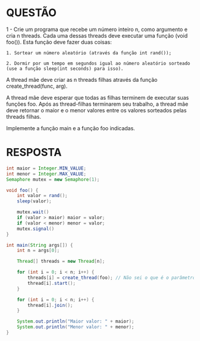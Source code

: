 # QUESTÃO

1 - Crie um programa que recebe um número inteiro n, como argumento e cria n threads. Cada uma dessas threads deve executar uma função (void foo()). Esta função deve fazer duas coisas:

    1. Sortear um número aleatório (através da função int rand());

    2. Dormir por um tempo em segundos igual ao número aleatório sorteado (use a função sleep(int seconds) para isso).

A thread mãe deve criar as n threads filhas através da função create_thread(func, arg).

A thread mãe deve esperar que todas as filhas terminem de executar suas funções foo. Após as thread-filhas terminarem seu trabalho, a thread mãe deve retornar o maior e o menor valores entre os valores sorteados pelas threads filhas.

Implemente a função main e a função foo indicadas.

# RESPOSTA

```java
int maior = Integer.MIN_VALUE;
int menor = Integer.MAX_VALUE;
Semaphore mutex = new Semaphore(1);

void foo() {
    int valor = rand();
    sleep(valor);

    mutex.wait()
    if (valor > maior) maior = valor;
    if (valor < menor) menor = valor;
    mutex.signal()
}

int main(String args[]) {
    int n = args[0];

    Thread[] threads = new Thread[n];

    for (int i = 0; i < n; i++) {
        threads[i] = create_thread(foo); // Não sei o que é o parâmetro arg
        thread[i].start();
    }

    for (int i = 0; i < n; i++) {
        thread[i].join();
    }

    System.out.println("Maior valor: " + maior);
    System.out.println("Menor valor: " + menor);
}

```